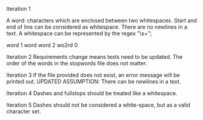 Iteration 1

A word: characters which are enclosed between two whitespaces. 
Start and end of line can be considered as whitespace.
There are no newlines in a text.
A whitespace can be represented by the regex "\\s+";

word        1
word word   2
wo2rd       0

Iteration 2
Requirements change means tests need to be updated.
The order of the words in the stopwords file does not matter.

Iteration 3
If the file provided does not exist, an error message will be printed out.
UPDATED ASSUMPTION: There can be newlines in a text.

Iteration 4
Dashes and fullstops should be treated like a whitespace.

Iteration 5
Dashes should not be considered a white-space, but as a valid character set.